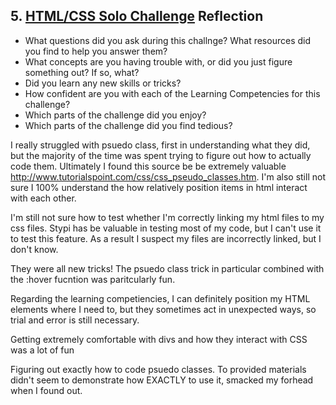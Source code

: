 ## 5. [HTML/CSS Solo Challenge](5_HTML_CSS_solo_challenge/readme.md) Reflection

* What questions did you ask during this challnge? What resources did you find to help you answer them?  
* What concepts are you having trouble with, or did you just figure something out? If so, what?  
* Did you learn any new skills or tricks?
* How confident are you with each of the Learning Competencies for this challenge? 
* Which parts of the challenge did you enjoy?
* Which parts of the challenge did you find tedious?

<!-- Add your reflection here. Remove the comment markers -->

I really struggled with psuedo class, first in understanding what they did, but the majority of the time was spent trying to figure out how to actually code them. Ultimately I found this source be be extremely valuable http://www.tutorialspoint.com/css/css_pseudo_classes.htm. I'm also still not sure I 100% understand the how relatively position items in html interact with each other. 

I'm still not sure how to test whether I'm correctly linking my html files to my css files. Stypi has be valuable in testing most of my code, but I can't use it to test this feature. As a result I suspect my files are incorrectly linked, but I don't know.

They were all new tricks! The psuedo class trick in particular combined with the :hover fucntion was paritcularly fun.

Regarding the learning competiencies, I can definitely position my HTML elements where I need to, but they sometimes act in unexpected ways, so trial and error is still necessary.

Getting extremely comfortable with divs and how they interact with CSS was a lot of fun

Figuring out exactly how to code psuedo classes. To provided materials didn't seem to demonstrate how EXACTLY to use it, smacked my forhead when I found out. 


